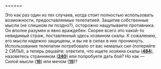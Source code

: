 ======

Это как раз один из тех случаев, когда стоит полностью использовать возможности, предоставляемые телепатией. Защитив собственные мысли (не слишком ли поздно?), осторожно нащупываете противника. Он вполне разумен и явно враждебен. Скорее всего это какой-то невидимый страж, поставленный здесь хозяином скалы. К сожалению, его мысли надежно защищены, и вы не в силах в них проникнуть. Использование телепатии потребовало от вас немалых сил (потеряйте 2 СИЛЫ), а теперь решайте: ответите, что ищете хозяина скалы ([**484**](#n_484)), назоветесь странником ([**240**](#n_240)) или попробуете дать бой? Но как — Силой мысли ([**16**](#n_16)) или мечом ([**19**](#n_19))?

